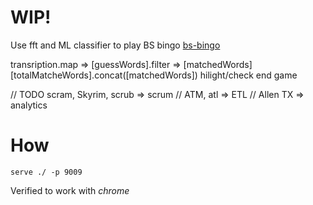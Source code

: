 # WIP!

Use fft and ML classifier to play BS bingo
[bs-bingo](https://www.mongodb.com/post/40096038528/dilbert-takes-on-big-data-buzzword-bingo)

transription.map => [guessWords].filter => [matchedWords] 
 [totalMatcheWords].concat([matchedWords])
  hilight/check end game


// TODO scram, Skyrim, scrub => scrum
// ATM, atl => ETL
// Allen TX => analytics


# How

```
serve ./ -p 9009
```
Verified to work with *chrome*